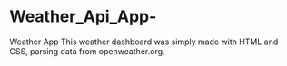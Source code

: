 # Weather_Api_App-
Weather App 
This weather dashboard was simply made with HTML and CSS, parsing data from openweather.org. 
